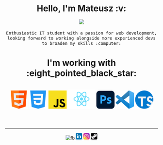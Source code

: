 <div align="center">
  <h1> Hello, I'm Mateusz :v: </h1> 

<p>
  <img src="https://media2.giphy.com/media/vzO0Vc8b2VBLi/giphy.gif" width=300>
  <br><br>
  <samp>
   Enthusiastic IT student  with a passion for web development, looking forward to working alongside more experienced devs to broaden my skills  :computer:
  </samp>
</p>

  <h1> I'm working with :eight_pointed_black_star: </h1>
  <br>

<img src="https://raw.githubusercontent.com/totylkopierdola/totylkopierdola/main/img/html.png" width=60>
<img src="https://raw.githubusercontent.com/totylkopierdola/totylkopierdola/main/img/css.png" width=60>
<img src="https://raw.githubusercontent.com/totylkopierdola/totylkopierdola/main/img/js.png" width=60>
<img src="https://raw.githubusercontent.com/totylkopierdola/totylkopierdola/main/img/react.png" width=90>
<img src="https://raw.githubusercontent.com/totylkopierdola/totylkopierdola/main/img/ps.png" width=60>
<img src="https://raw.githubusercontent.com/totylkopierdola/totylkopierdola/main/img/vsc.png" width=60>
<img src="https://raw.githubusercontent.com/totylkopierdola/totylkopierdola/87bc170c983e1add6bd4a614ccab1b758a010f9a/img/typescript.svg" width=60>


<br><br>
<hr>

  <a href="https://www.facebook.com/pierdolaq/">
    <img alt="fb" width="21px" src="https://upload.wikimedia.org/wikipedia/commons/thumb/1/1b/Facebook_icon.svg/1200px-Facebook_icon.svg.png" />
  </a>
  <a href="https://www.linkedin.com/in/mateusz-kudraj-ab606a1ba/">
    <img alt="Vedant Jajoo Linkdin" width="21px" src="https://raw.githubusercontent.com/edent/SuperTinyIcons/099dc12b59179d07d534069bc8551718f786d91a/images/svg/linkedin.svg" />
  </a>
  <a href="https://www.instagram.com/totylkopierdola/">
    <img alt="insta" width="21px" src="https://raw.githubusercontent.com/totylkopierdola/totylkopierdola/main/img/instagram.png" />
  </a>
  <a href="https://steamcommunity.com/id/shorstky7/">
    <img alt="" width="21px" src="https://raw.githubusercontent.com/totylkopierdola/totylkopierdola/main/img/steam-logo%20(1).png" />
  </a>
  <br><br>
</div>
